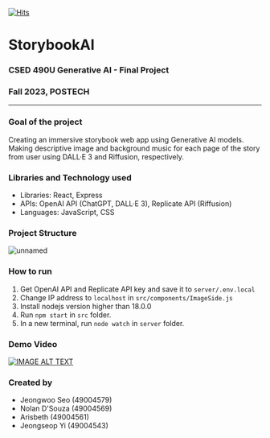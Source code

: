 [![Hits](https://hits.seeyoufarm.com/api/count/incr/badge.svg?url=https%3A%2F%2Fgithub.com%2Fpjyi2147%2FStorybookGPT&count_bg=%23FFBC93&title_bg=%238FC2FF&icon=&icon_color=%23E7E7E7&title=visits&edge_flat=false)](https://hits.seeyoufarm.com)

# StorybookAI
### CSED 490U Generative AI - Final Project
### Fall 2023, POSTECH

--- 

### Goal of the project

Creating an immersive storybook web app using Generative AI models. 
Making descriptive image and background music for each page of the story from user using DALL·E 3 and Riffusion, respectively.

### Libraries and Technology used

- Libraries: React, Express
- APIs: OpenAI API (ChatGPT, DALL·E 3), Replicate API (Riffusion)
- Languages: JavaScript, CSS

### Project Structure

![unnamed](https://github.com/pjyi2147/StorybookGPT/assets/21299683/d8891f4d-de06-44e6-9a06-73de9996a421)

### How to run 

1. Get OpenAI API and Replicate API key and save it to `server/.env.local`
2. Change IP address to `localhost` in `src/components/ImageSide.js`
1. Install nodejs version higher than 18.0.0
2. Run `npm start` in `src` folder.
3. In a new terminal, run `node watch` in `server` folder.

### Demo Video
[![IMAGE ALT TEXT](http://img.youtube.com/vi/pWZ_3Ndv6h0/0.jpg)](http://www.youtube.com/watch?v=pWZ_3Ndv6h0)

### Created by 

- Jeongwoo Seo (49004579)
- Nolan D'Souza (49004569)
- Arisbeth (49004561)
- Jeongseop Yi (49004543)
